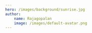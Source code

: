 ```yaml
---
hero: /images/background/sunrise.jpg
author:
    name: Rajagopalan
    image: /images/default-avatar.png
---
```

